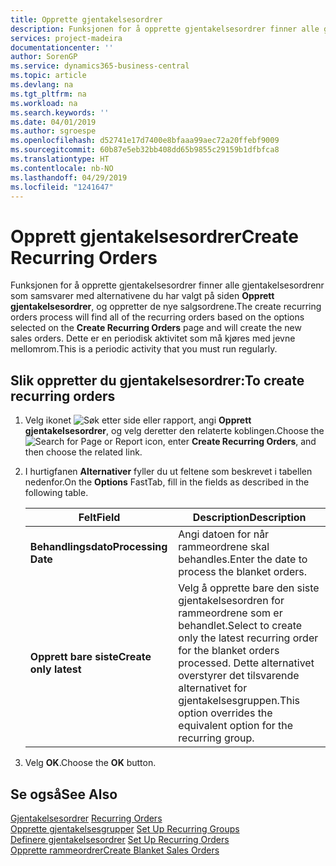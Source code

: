 ```yaml
---
title: Opprette gjentakelsesordrer
description: Funksjonen for å opprette gjentakelsesordrer finner alle gjentakelsesordrenr som samsvarer med alternativene du har valgt på siden Opprett gjentakelsesordrer, og oppretter de nye salgsordrene.
services: project-madeira
documentationcenter: ''
author: SorenGP
ms.service: dynamics365-business-central
ms.topic: article
ms.devlang: na
ms.tgt_pltfrm: na
ms.workload: na
ms.search.keywords: ''
ms.date: 04/01/2019
ms.author: sgroespe
ms.openlocfilehash: d52741e17d7400e8bfaaa99aec72a20ffebf9009
ms.sourcegitcommit: 60b87e5eb32bb408dd65b9855c29159b1dfbfca8
ms.translationtype: HT
ms.contentlocale: nb-NO
ms.lasthandoff: 04/29/2019
ms.locfileid: "1241647"
---
```

# <a name="create-recurring-orders"></a><span data-ttu-id="29b4c-103">Opprett gjentakelsesordrer</span><span class="sxs-lookup"><span data-stu-id="29b4c-103">Create Recurring Orders</span></span>
<span data-ttu-id="29b4c-104">Funksjonen for å opprette gjentakelsesordrer finner alle gjentakelsesordrenr som samsvarer med alternativene du har valgt på siden **Opprett gjentakelsesordrer**, og oppretter de nye salgsordrene.</span><span class="sxs-lookup"><span data-stu-id="29b4c-104">The create recurring orders process will find all of the recurring orders based on the options selected on the **Create Recurring Orders** page and will create the new sales orders.</span></span> <span data-ttu-id="29b4c-105">Dette er en periodisk aktivitet som må kjøres med jevne mellomrom.</span><span class="sxs-lookup"><span data-stu-id="29b4c-105">This is a periodic activity that you must run regularly.</span></span>  

## <a name="to-create-recurring-orders"></a><span data-ttu-id="29b4c-106">Slik oppretter du gjentakelsesordrer:</span><span class="sxs-lookup"><span data-stu-id="29b4c-106">To create recurring orders</span></span>  

1.  <span data-ttu-id="29b4c-107">Velg ikonet ![Søk etter side eller rapport](../../media/ui-search/search_small.png "Søk etter side eller rapport"), angi **Opprett gjentakelsesordrer**, og velg deretter den relaterte koblingen.</span><span class="sxs-lookup"><span data-stu-id="29b4c-107">Choose the ![Search for Page or Report](../../media/ui-search/search_small.png "Search for Page or Report icon") icon, enter **Create Recurring Orders**, and then choose the related link.</span></span>  
2.  <span data-ttu-id="29b4c-108">I hurtigfanen **Alternativer** fyller du ut feltene som beskrevet i tabellen nedenfor.</span><span class="sxs-lookup"><span data-stu-id="29b4c-108">On the **Options** FastTab, fill in the fields as described in the following table.</span></span>  

    |<span data-ttu-id="29b4c-109">Felt</span><span class="sxs-lookup"><span data-stu-id="29b4c-109">Field</span></span>|<span data-ttu-id="29b4c-110">Description</span><span class="sxs-lookup"><span data-stu-id="29b4c-110">Description</span></span>|  
    |---------------------------------|---------------------------------------|  
    |<span data-ttu-id="29b4c-111">**Behandlingsdato**</span><span class="sxs-lookup"><span data-stu-id="29b4c-111">**Processing Date**</span></span>|<span data-ttu-id="29b4c-112">Angi datoen for når rammeordrene skal behandles.</span><span class="sxs-lookup"><span data-stu-id="29b4c-112">Enter the date to process the blanket orders.</span></span>|  
    |<span data-ttu-id="29b4c-113">**Opprett bare siste**</span><span class="sxs-lookup"><span data-stu-id="29b4c-113">**Create only latest**</span></span>|<span data-ttu-id="29b4c-114">Velg å opprette bare den siste gjentakelsesordren for rammeordrene som er behandlet.</span><span class="sxs-lookup"><span data-stu-id="29b4c-114">Select to create only the latest recurring order for the blanket orders processed.</span></span> <span data-ttu-id="29b4c-115">Dette alternativet overstyrer det tilsvarende alternativet for gjentakelsesgruppen.</span><span class="sxs-lookup"><span data-stu-id="29b4c-115">This option overrides the equivalent option for the recurring group.</span></span>|  

3.  <span data-ttu-id="29b4c-116">Velg **OK**.</span><span class="sxs-lookup"><span data-stu-id="29b4c-116">Choose the **OK** button.</span></span>  

## <a name="see-also"></a><span data-ttu-id="29b4c-117">Se også</span><span class="sxs-lookup"><span data-stu-id="29b4c-117">See Also</span></span>  
 <span data-ttu-id="29b4c-118">[Gjentakelsesordrer](recurring-orders.md) </span><span class="sxs-lookup"><span data-stu-id="29b4c-118">[Recurring Orders](recurring-orders.md) </span></span>  
 <span data-ttu-id="29b4c-119">[Opprette gjentakelsesgrupper](how-to-set-up-recurring-groups.md) </span><span class="sxs-lookup"><span data-stu-id="29b4c-119">[Set Up Recurring Groups](how-to-set-up-recurring-groups.md) </span></span>  
 <span data-ttu-id="29b4c-120">[Definere gjentakelsesordrer](how-to-set-up-recurring-orders.md) </span><span class="sxs-lookup"><span data-stu-id="29b4c-120">[Set Up Recurring Orders](how-to-set-up-recurring-orders.md) </span></span>  
 [<span data-ttu-id="29b4c-121">Opprette rammeordrer</span><span class="sxs-lookup"><span data-stu-id="29b4c-121">Create Blanket Sales Orders</span></span>](../../sales-how-to-create-blanket-sales-orders.md)
